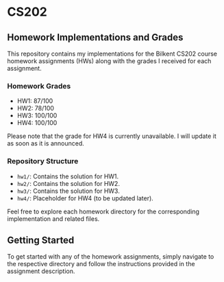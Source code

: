 # CS202

## Homework Implementations and Grades

This repository contains my implementations for the Bilkent CS202 course homework assignments (HWs) along with the grades I received for each assignment.

### Homework Grades

- HW1: 87/100
- HW2: 78/100
- HW3: 100/100
- HW4: 100/100

Please note that the grade for HW4 is currently unavailable. I will update it as soon as it is announced.

### Repository Structure

- `hw1/`: Contains the solution for HW1.
- `hw2/`: Contains the solution for HW2.
- `hw3/`: Contains the solution for HW3.
- `hw4/`: Placeholder for HW4 (to be updated later).

Feel free to explore each homework directory for the corresponding implementation and related files.

## Getting Started

To get started with any of the homework assignments, simply navigate to the respective directory and follow the instructions provided in the assignment description.
